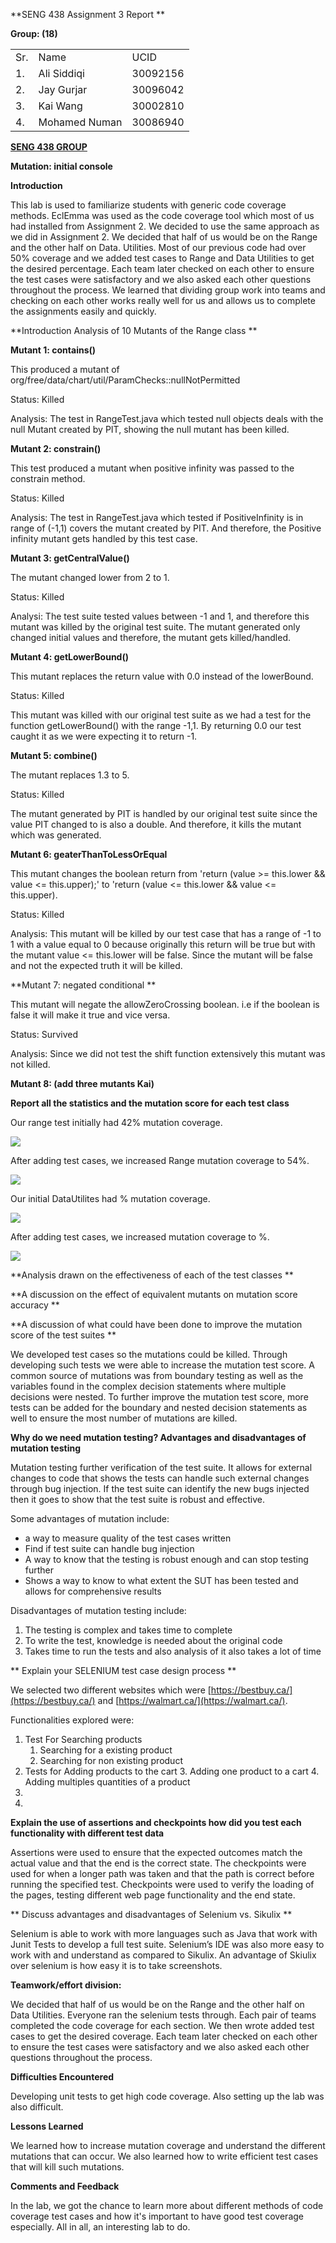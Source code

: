 <!-- Output copied to clipboard! -->

<!-----

Yay, no errors, warnings, or alerts!

Conversion time: 0.569 seconds.


Using this Markdown file:

1. Paste this output into your source file.
2. See the notes and action items below regarding this conversion run.
3. Check the rendered output (headings, lists, code blocks, tables) for proper
   formatting and use a linkchecker before you publish this page.

Conversion notes:

* Docs to Markdown version 1.0β33
* Fri Mar 18 2022 15:24:22 GMT-0700 (PDT)
* Source doc: SENG 438 Assignment 1 Report
* Tables are currently converted to HTML tables.
----->


**SENG 438 Assignment 3 Report	**

**Group: (18)**


<table>
  <tr>
   <td>
    Sr.
   </td>
   <td>
    Name
   </td>
   <td>
    UCID
   </td>
  </tr>
  <tr>
   <td>
    1.
   </td>
   <td>
    Ali Siddiqi
   </td>
   <td>
    30092156
   </td>
  </tr>
  <tr>
   <td>
    2.
   </td>
   <td>
    Jay Gurjar
   </td>
   <td>
    30096042
   </td>
  </tr>
  <tr>
   <td>
    3.
   </td>
   <td>
    Kai Wang
   </td>
   <td>
    30002810
   </td>
  </tr>
  <tr>
   <td>
    4.
   </td>
   <td>
    Mohamed Numan
   </td>
   <td>
    30086940
   </td>
  </tr>
</table>


**<span style="text-decoration:underline;">SENG 438 GROUP</span>**

**Mutation: initial console**

**Introduction**

This lab is used to familiarize students with generic code coverage methods. EclEmma was used as the code coverage tool which most of us had installed from Assignment 2. We decided to use the same approach as we did in Assignment 2. We decided that half of us would be on the Range and the other half on Data. Utilities. Most of our previous code had over 50% coverage and we added test cases to Range and Data Utilities to get the desired percentage. Each team later checked on each other to ensure the test cases were satisfactory and we also asked each other questions throughout the process. We learned that dividing group work into teams and checking on each other works really well for us and allows us to complete the assignments easily and quickly.  

**Introduction Analysis of 10 Mutants of the Range class **

**Mutant 1: contains()**

This produced a mutant of org/free/data/chart/util/ParamChecks::nullNotPermitted

Status: Killed

Analysis: The test in RangeTest.java which tested null objects deals with the null Mutant created by PIT, showing the null mutant has been killed. 

**Mutant 2: constrain()**

This test produced a mutant when positive infinity was passed to the constrain method. 

Status: Killed

Analysis: The test in RangeTest.java which tested if PositiveInfinity is in range of (-1,1) covers the mutant created by PIT. And therefore, the Positive infinity mutant gets handled by this test case.

**Mutant 3: getCentralValue()**

The mutant changed lower from 2 to 1.

Status: Killed

Analysi: The test suite tested values between -1 and 1, and therefore this mutant was killed by the original test suite. The mutant generated only changed initial values and therefore, the mutant gets killed/handled. 

**Mutant 4: getLowerBound()**

 This mutant replaces the return value with 0.0 instead of the lowerBound.

Status: Killed 

This mutant was killed with our original test suite as we had a test for the function getLowerBound() with the range -1,1. By returning 0.0 our test caught it as we were expecting it to return -1.

**Mutant 5: combine()**

The mutant replaces 1.3 to 5. 

Status: Killed

The mutant generated by PIT is handled by our original test suite since the value PIT changed to is also a double. And therefore, it kills the mutant which was generated. 

**Mutant 6: geaterThanToLessOrEqual**

This mutant changes the boolean return from 'return (value >= this.lower && value &lt;= this.upper);' to 'return (value &lt;= this.lower && value &lt;= this.upper).

Status: Killed

Analysis:  This mutant will be killed by our test case that has a range of -1 to 1 with a value equal to 0 because originally this return will be true but with the mutant value &lt;= this.lower will be false. Since the mutant will be false and not the expected truth it will be killed.

**Mutant 7: negated conditional **

This mutant will negate the allowZeroCrossing boolean. i.e if the boolean is false it will make it true and vice versa. 

Status: Survived

Analysis: Since we did not test the shift function extensively this mutant was not killed.

**Mutant 8: (add three mutants Kai)**

 

**Report all the statistics and the mutation score for each test class**

Our range test initially had 42% mutation coverage. 

![](ScreenShots/RangeTestPreviousMutation.PNG)

After adding test cases, we increased Range mutation coverage to 54%.

![](ScreenShots/RangeTestNewWIthTests.PNG)

Our initial DataUtilites had % mutation coverage.

![](ScreenShots/DataUtilitesPrevious(1).PNG)

After adding test cases, we increased mutation coverage to %.

![](ScreenShots/DataUtilitiesPrevious.PNG)

**Analysis drawn on the effectiveness of each of the test classes **

**A discussion on the effect of equivalent mutants on mutation score accuracy **

**A discussion of what could have been done to improve the mutation score of the test suites **

We developed test cases so the mutations could be killed. Through developing such tests we were able to increase the mutation test score. A common source of mutations was from boundary testing as well as the variables found in the complex decision statements where multiple decisions were nested. To further improve the mutation test score, more tests can be added for the boundary and nested decision statements as well to ensure the most number of mutations are killed. 

**Why do we need mutation testing? Advantages and disadvantages of mutation testing**

Mutation testing further verification of the test suite. It allows for external changes to code that shows the tests can handle such external changes through bug injection. If the test suite can identify the new bugs injected then it goes to show that the test suite is robust and effective. 

Some advantages of mutation include:



*  a way to measure quality of the test cases written
* Find if test suite can handle bug injection
* A way to know that the testing is robust enough and can stop testing further
* Shows a way to know to what extent the SUT has been tested and allows for comprehensive results

Disadvantages of mutation testing include: 



1. The testing is complex and takes time to complete 
2. To write the test, knowledge is needed about the original code
3. Takes time to run the tests and also analysis of it also takes a lot of time

** Explain your SELENIUM test case design process **

We selected two different websites which were [https://bestbuy.ca/](https://bestbuy.ca/) and [https://walmart.ca/](https://walmart.ca/). 

Functionalities explored were:



1. Test For Searching products
    1. Searching for a existing product
    2. Searching for non existing product
2.  Tests for Adding products to the cart
    3. Adding one product to a cart
    4. Adding multiples quantities of a product
3.  	
4. 

**Explain the use of assertions and checkpoints how did you test each functionality with different test data**

Assertions were used to ensure that the expected outcomes match the actual value and that the end is the correct state. The checkpoints were used for when a longer path was taken and that the path is correct before running the specified test. Checkpoints were used to verify the loading of the pages, testing different web page functionality and the end state. 

** Discuss advantages and disadvantages of Selenium vs. Sikulix **

Selenium is able to work with more languages such as Java that work with Junit Tests to develop a full test suite. Selenium’s IDE was also more easy to work with and understand as compared to Sikulix. An advantage of Skiulix over selenium is how easy it is to take screenshots. 

**Teamwork/effort division:**

We decided that half of us would be on the Range and the other half on Data Utilities. Everyone ran the selenium tests through. Each pair of teams completed the code coverage for each section. We then wrote added test cases to get the desired coverage. Each team later checked on each other to ensure the test cases were satisfactory and we also asked each other questions throughout the process. 

**Difficulties Encountered**

Developing unit tests to get high code coverage. Also setting up the lab was also difficult.

**Lessons Learned**

We learned how to increase mutation coverage and understand the different mutations that can occur. We also learned how to write efficient test cases that will kill such mutations.

**Comments and Feedback**

In the lab, we got the chance to learn more about different methods of code coverage test cases and how it's important to have good test coverage especially. All in all, an interesting lab to do. 

